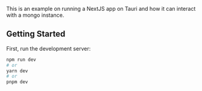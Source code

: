 This is an example on running a NextJS app on Tauri and how it can interact with a mongo instance.

## Getting Started

First, run the development server:

```bash
npm run dev
# or
yarn dev
# or
pnpm dev
```
